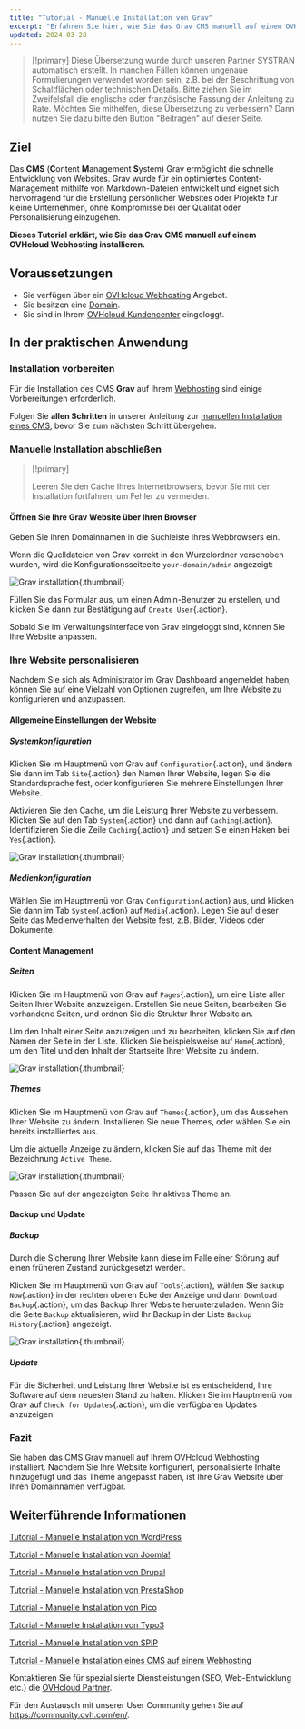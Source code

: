 ```yaml
---
title: "Tutorial - Manuelle Installation von Grav"
excerpt: "Erfahren Sie hier, wie Sie das Grav CMS manuell auf einem OVHcloud Webhosting installieren"
updated: 2024-03-28
---
```


> [!primary]
> Diese Übersetzung wurde durch unseren Partner SYSTRAN automatisch erstellt. In manchen Fällen können ungenaue Formulierungen verwendet worden sein, z.B. bei der Beschriftung von Schaltflächen oder technischen Details. Bitte ziehen Sie im Zweifelsfall die englische oder französische Fassung der Anleitung zu Rate. Möchten Sie mithelfen, diese Übersetzung zu verbessern? Dann nutzen Sie dazu bitte den Button "Beitragen" auf dieser Seite.
>

## Ziel

Das **CMS** (**C**ontent **M**anagement **S**ystem) Grav ermöglicht die schnelle Entwicklung von Websites. Grav wurde für ein optimiertes Content-Management mithilfe von Markdown-Dateien entwickelt und eignet sich hervorragend für die Erstellung persönlicher Websites oder Projekte für kleine Unternehmen, ohne Kompromisse bei der Qualität oder Personalisierung einzugehen.

**Dieses Tutorial erklärt, wie Sie das Grav CMS manuell auf einem OVHcloud Webhosting installieren.**

## Voraussetzungen

- Sie verfügen über ein [OVHcloud Webhosting](/links/web/hosting) Angebot.
- Sie besitzen eine [Domain](https://www.ovhcloud.com/de/domains/).
- Sie sind in Ihrem [OVHcloud Kundencenter](/links/manager) eingeloggt.

## In der praktischen Anwendung

### Installation vorbereiten

Für die Installation des CMS **Grav** auf Ihrem [Webhosting](/links/web/hosting) sind einige Vorbereitungen erforderlich.

Folgen Sie **allen Schritten** in unserer Anleitung zur [manuellen Installation eines CMS](/pages/web_cloud/web_hosting/cms_manual_installation), bevor Sie zum nächsten Schritt übergehen.

### Manuelle Installation abschließen

> [!primary]
>
> Leeren Sie den Cache Ihres Internetbrowsers, bevor Sie mit der Installation fortfahren, um Fehler zu vermeiden.
>

#### Öffnen Sie Ihre Grav Website über Ihren Browser

Geben Sie Ihren Domainnamen in die Suchleiste Ihres Webbrowsers ein.

Wenn die Quelldateien von Grav korrekt in den Wurzelordner verschoben wurden, wird die Konfigurationsseiteeite `your-domain/admin` angezeigt:

![Grav installation](images/first_page_config.png){.thumbnail}

Füllen Sie das Formular aus, um einen Admin-Benutzer zu erstellen, und klicken Sie dann zur Bestätigung auf `Create User`{.action}.

Sobald Sie im Verwaltungsinterface von Grav eingeloggt sind, können Sie Ihre Website anpassen.

### Ihre Website personalisieren

Nachdem Sie sich als Administrator im Grav Dashboard angemeldet haben, können Sie auf eine Vielzahl von Optionen zugreifen, um Ihre Website zu konfigurieren und anzupassen.

#### Allgemeine Einstellungen der Website

##### Systemkonfiguration

Klicken Sie im Hauptmenü von Grav auf `Configuration`{.action}, und ändern Sie dann im Tab `Site`{.action} den Namen Ihrer Website, legen Sie die Standardsprache fest, oder konfigurieren Sie mehrere Einstellungen Ihrer Website.

Aktivieren Sie den Cache, um die Leistung Ihrer Website zu verbessern. Klicken Sie auf den Tab `System`{.action} und dann auf `Caching`{.action}. Identifizieren Sie die Zeile `Caching`{.action} und setzen Sie einen Haken bei `Yes`{.action}.

![Grav installation](images/activate_cache.png){.thumbnail}

##### Medienkonfiguration

Wählen Sie im Hauptmenü von Grav `Configuration`{.action} aus, und klicken Sie dann im Tab `System`{.action} auf `Media`{.action}. Legen Sie auf dieser Seite das Medienverhalten der Website fest, z.B. Bilder, Videos oder Dokumente.

#### Content Management

##### Seiten

Klicken Sie im Hauptmenü von Grav auf `Pages`{.action}, um eine Liste aller Seiten Ihrer Website anzuzeigen. Erstellen Sie neue Seiten, bearbeiten Sie vorhandene Seiten, und ordnen Sie die Struktur Ihrer Website an.

Um den Inhalt einer Seite anzuzeigen und zu bearbeiten, klicken Sie auf den Namen der Seite in der Liste. Klicken Sie beispielsweise auf `Home`{.action}, um den Titel und den Inhalt der Startseite Ihrer Website zu ändern.

![Grav installation](images/list_pages.png){.thumbnail}

##### Themes

Klicken Sie im Hauptmenü von Grav auf `Themes`{.action}, um das Aussehen Ihrer Website zu ändern. Installieren Sie neue Themes, oder wählen Sie ein bereits installiertes aus.

Um die aktuelle Anzeige zu ändern, klicken Sie auf das Theme mit der Bezeichnung `Active Theme`.

![Grav installation](images/theme_active.png){.thumbnail}

Passen Sie auf der angezeigten Seite Ihr aktives Theme an.

#### Backup und Update

##### Backup

Durch die Sicherung Ihrer Website kann diese im Falle einer Störung auf einen früheren Zustand zurückgesetzt werden.

Klicken Sie im Hauptmenü von Grav auf `Tools`{.action}, wählen Sie `Backup Now`{.action} in der rechten oberen Ecke der Anzeige und dann `Download Backup`{.action}, um das Backup Ihrer Website herunterzuladen. Wenn Sie die Seite `Backup` aktualisieren, wird Ihr Backup in der Liste `Backup History`{.action} angezeigt.

![Grav installation](images/backup_history.png){.thumbnail}

##### Update

Für die Sicherheit und Leistung Ihrer Website ist es entscheidend, Ihre Software auf dem neuesten Stand zu halten. Klicken Sie im Hauptmenü von Grav auf `Check for Updates`{.action}, um die verfügbaren Updates anzuzeigen.

### Fazit

Sie haben das CMS Grav manuell auf Ihrem OVHcloud Webhosting installiert. Nachdem Sie Ihre Website konfiguriert, personalisierte Inhalte hinzugefügt und das Theme angepasst haben, ist Ihre Grav Website über Ihren Domainnamen verfügbar.

## Weiterführende Informationen <a name="go-further"></a>

[Tutorial - Manuelle Installation von WordPress](/pages/web_cloud/web_hosting/cms_manual_installation_wordpress)

[Tutorial - Manuelle Installation von Joomla!](/pages/web_cloud/web_hosting/cms_manual_installation_joomla)

[Tutorial - Manuelle Installation von Drupal](/pages/web_cloud/web_hosting/cms_manual_installation_drupal)

[Tutorial - Manuelle Installation von PrestaShop](/pages/web_cloud/web_hosting/cms_manual_installation_prestashop)

[Tutorial - Manuelle Installation von Pico](/pages/web_cloud/web_hosting/cms_manual_installation_pico)

[Tutorial - Manuelle Installation von Typo3](/pages/web_cloud/web_hosting/cms_manual_installation_typo3)

[Tutorial - Manuelle Installation von SPIP](/pages/web_cloud/web_hosting/cms_manual_installation_spip)

[Tutorial - Manuelle Installation eines CMS auf einem Webhosting](/pages/web_cloud/web_hosting/cms_manual_installation)
 
Kontaktieren Sie für spezialisierte Dienstleistungen (SEO, Web-Entwicklung etc.) die [OVHcloud Partner](/links/partner).
 
Für den Austausch mit unserer User Community gehen Sie auf <https://community.ovh.com/en/>.
